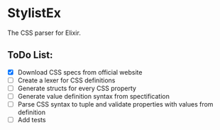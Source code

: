 # StylistEx

The CSS parser for Elixir.

## ToDo List:

- [x] Download CSS specs from official website
- [ ] Create a lexer for CSS definitions
- [ ] Generate structs for every CSS property
- [ ] Generate value definition syntax from spectification
- [ ] Parse CSS syntax to tuple and validate properties with values from definition
- [ ] Add tests
